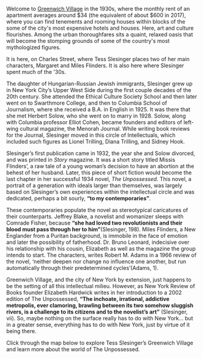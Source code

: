 Welcome to [Greenwich Village](http://greenwichvillage.nyc) in the 1930s, where the monthly rent of an apartment averages around $34 (the equivalent of about $600 in 2017), where you can find tenements and rooming houses within blocks of the some of the city's most expensive hotels and houses. Here, art and culture flourishes. Among the urban thoroughfares sits a quaint, relaxed oasis that will become the stomping grounds of some of the country's most mythologized figures.

It is here, on Charles Street, where Tess Slesinger places two of her main characters, Margaret and Miles Flinders. It is also here where Slesinger spent much of the '30s.

The daughter of Hungarian-Russian Jewish immigrants, Slesinger grew up in New York City’s Upper West Side during the first couple decades of the 20th century. She attended the Ethical Culture Society School and then later went on to Swarthmore College, and then to Columbia School of Journalism, where she received a B.A. in English in 1925. It was there that she met Herbert Solow, who she went on to marry in 1928. Solow, along with Columbia professor Elliot Cohen, became founders and editors of left-wing cultural magazine, the Menorah Journal. While writing book reviews for the Journal, Slesinger moved in this circle of Intellectuals, which included such figures as Lionel Trilling, Diana Trilling, and Sidney Hook.

Slesinger’s first publication came in 1932, the year she and Solow divorced, and was printed in *Story* magazine. It was a short story titled Missis Flinders’, a raw tale of a young woman’s decision to have an abortion at the behest of her husband. Later, this piece of short fiction would become the last chapter in her successful 1934 novel, *The Unpossessed*. This novel, a portrait of a generation with ideals larger than themselves, was largely based on Slesinger’s own experiences within the intellectual circle and was dedicated, perhaps a bit sourly, **“to my contemporaries”**.

These contemporaries populate the novel as stereotypical caricatures of their counterparts. Jeffrey Blake, a novelist and womanizer sleeps with Comrade Fisher, because **“she had loved two revolutionists and their blood must pass through her to him”**(Slesinger, 198). Miles Flinders, a New Englander from a Puritan background, is immobile in the face of emotion and later the possibility of fatherhood. Dr. Bruno Leonard, indecisive over his relationship with his cousin, Elizabeth as well as the magazine the group intends to start. The characters, writes Robert M. Adams in a 1966 review of the novel, ‘neither deepen nor change no influence one another, but run automatically through their predetermined cycles’(Adams, 1).

Greenwich Village, and the city of New York by extension, just happens to be the setting of all this intellectual milieu. However, as New York Review of Books founder Elizabeth Hardwick writes in her introduction to a 2002 edition of The Unpossessed, **“The inchoate, irrational, addictive metropolis, ever clamoring, brawling between its two somehow sluggish rivers, is a challenge to its citizens and to the novelist’s art”** (Slesinger, vii). So, maybe nothing on the surface really has to do with New York… but in a greater sense, everything has to do with New York, just by virtue of it being there.

Click through the map below to explore Tess Slesinger’s Greenwich Village and learn more about the world of The Unpossessed.
